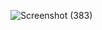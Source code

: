 ![Screenshot (383)](https://github.com/KhushalBorse2023/Leetcode-24/assets/86597374/3c76a146-43ad-45d2-8db1-33fb10547151)
